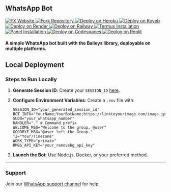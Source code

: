## WhatsApp Bot

<a href="https://fxop-web.vercel.app">
  <img src="https://img.shields.io/badge/FX WEBSITE-000?style=for-the-badge&logo=vercel&logoColor=white" alt="FX Website"/>
</a>

<a href="https://github.com/FXastro/fxop-md/fork">
  <img src="https://img.shields.io/badge/FORK REPO-000?style=for-the-badge&logo=github&logoColor=white" alt="Fork Repository"/>
</a>

<a href="https://www.heroku.com/deploy?template=https://github.com/FXastro/fxop-md">
  <img src="https://img.shields.io/badge/Deploy on Heroku-430098?style=for-the-badge&logo=heroku&logoColor=white" alt="Deploy on Heroku"/>
</a>

<a href="https://app.koyeb.com/services/deploy?type=docker&image=docker.io/fxastro/fxop-md&name=fxop-md-demo">
  <img src="https://img.shields.io/badge/Deploy on Koyeb-0096D6?style=for-the-badge&logo=koyeb&logoColor=white" alt="Deploy on Koyeb"/>
</a>

<a href="https://render.com/deploy?repo=https://github.com/FXastro/fxop-md">
  <img src="https://img.shields.io/badge/Deploy on Render-46E3B7?style=for-the-badge&logo=render&logoColor=white" alt="Deploy on Render"/>
</a>

<a href="https://railway.app/new/template?template=https://github.com/FXastro/fxop-md">
  <img src="https://img.shields.io/badge/Deploy on Railway-0B0B0B?style=for-the-badge&logo=railway&logoColor=white" alt="Deploy on Railway"/>
</a>

<a href="https://github.com/FXastro/fxop-md?tab=readme-ov-file#termux-installation">
  <img src="https://img.shields.io/badge/Termux Setup-00A980?style=for-the-badge&logo=android&logoColor=white" alt="Termux Installation"/>
</a>

<a href="https://github.com/FXastro/fxop-md/releases/">
  <img src="https://img.shields.io/badge/Panel-292E49?style=for-the-badge&logo=github&logoColor=white" alt="Panel Installation"/>
</a>

<a href="https://github.com/codespaces/new?repo=843557699&ref=master">
  <img src="https://img.shields.io/badge/Codespaces-181717?style=for-the-badge&logo=github&logoColor=white" alt="Deploy on Codespaces"/>
</a>

<a href="https://replit.com/~">
  <img src="https://img.shields.io/badge/Deploy on Replit-0E152A?style=for-the-badge&logo=replit&logoColor=white" alt="Deploy on Replit"/>
</a>

#### A simple WhatsApp bot built with the Baileys library, deployable on multiple platforms.

## Local Deployment

### Steps to Run Locally

1. **Generate Session ID**: Create your `SESSION_ID` [here](https://fx-session.vercel.app/).

2. **Configure Environment Variables**: Create a `.env` file with:

   ```env
   SESSION_ID="your_generated_session_id"
   BOT_INFO="YourName;YourBotName;https://linktoyourimage.com/image.jpg"
   SUDO="your_whatsapp_number"
   HANDLER="." # Command prefix
   WELCOME_MSG="Welcome to the group, @user"
   GOODBYE_MSG="@user left the Group."
   TZ="Your/Timezone"
   WORK_TYPE="private"
   RMBG_API_KEY="your_removebg_api_key"
   ```

3. **Launch the Bot**: Use Node.js, Docker, or your preferred method.

---

### Support

Join our [WhatsApp support channel](https://whatsapp.com/channel/0029VambPbJ2f3ERs37HvM2J) for help.
